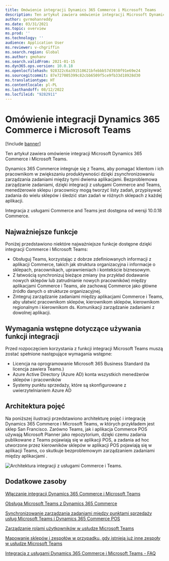 ```yaml
---
title: Omówienie integracji Dynamics 365 Commerce i Microsoft Teams
description: Ten artykuł zawiera omówienie integracji Microsoft Dynamics 365 Commerce i Microsoft Teams.
author: gvrmohanreddy
ms.date: 03/31/2021
ms.topic: overview
ms.prod: ''
ms.technology: ''
audience: Application User
ms.reviewer: v-chgriffin
ms.search.region: Global
ms.author: gmohanv
ms.search.validFrom: 2021-01-15
ms.dyn365.ops.version: 10.0.18
ms.openlocfilehash: 928322c6a391510621bfebbb57d3930f91e69e24
ms.sourcegitcommit: 87e727005399c82cbb6509f5ce9fb33d18928d30
ms.translationtype: HT
ms.contentlocale: pl-PL
ms.lasthandoff: 08/12/2022
ms.locfileid: "9282911"
---
```

# <a name="dynamics-365-commerce-and-microsoft-teams-integration-overview"></a>Omówienie integracji Dynamics 365 Commerce i Microsoft Teams

[!include [banner](includes/banner.md)]

Ten artykuł zawiera omówienie integracji Microsoft Dynamics 365 Commerce i Microsoft Teams.

Dynamics 365 Commerce integruje się z Teams, aby pomagać klientom i ich pracownikom w zwiększaniu produktywności dzięki zsynchronizowaniu zarządzania zadaniami między tymi dwiema aplikacjami. Bezproblemowa zarządzanie zadaniami, dzięki integracji z usługami Commerce and Teams, menedżerowie sklepu i pracownicy mogą tworzyć listy zadań, przypisywać zadania do wielu sklepów i śledzić stan zadań w różnych sklepach z każdej aplikacji.

Integracja z usługami Commerce and Teams jest dostępna od wersji 10.0.18 Commerce.

## <a name="key-features"></a>Najważniejsze funkcje

Poniżej przedstawiono niektóre najważniejsze funkcje dostępne dzięki integracji Commerce i Microsoft Teams:

- Obsługuj Teams, korzystając z dobrze zdefiniowanych informacji z aplikacji Commerce, takich jak struktura organizacyjna i informacje o sklepach, pracownikach, uprawnieniach i kontekście biznesowym.
- Z łatwością synchronizuj bieżące zmiany (na przykład dodawanie nowych sklepów lub zatrudnianie nowych pracowników) między aplikacjami Commerce i Teams, ale zachowaj Commerce jako główne źródło danych o strukturze organizacyjnej.
- Zintegruj zarządzanie zadaniami między aplikacjami Commerce i Teams, aby ułatwić pracownikom sklepów, kierownikom sklepów, kierownikom regionalnym i kierownikom ds. Komunikacji zarządzanie zadaniami z dowolnej aplikacji.

## <a name="prerequisites-for-using-integration-features"></a>Wymagania wstępne dotyczące używania funkcji integracji

Przed rozpoczęciem korzystania z funkcji integracji Microsoft Teams muszą zostać spełnione następujące wymagania wstępne:

- Licencja na oprogramowanie Microsoft 365 Business Standard (ta licencja zawiera Teams.)
- Azure Active Directory (Azure AD) konta wszystkich menedżerów sklepów i pracowników
- Systemy punktu sprzedaży, które są skonfigurowane z uwierzytelnianiem Azure AD

## <a name="conceptual-architecture"></a>Architektura pojęć

Na poniższej ilustracji przedstawiono architekturę pojęć i integrację Dynamics 365 Commerce i Microsoft Teams, w których przykładem jest sklep San Francisco. Zarówno Teams, jak i aplikacja Commerce POS używają Microsoft Planner jako repozytorium, dzięki czemu zadania publikowane z Teams pojawiają się w aplikacji POS, a zadania ad hoc utworzone przez kierowników sklepów w aplikacji POS pojawiają się w aplikacji Teams, co skutkuje bezproblemowym zarządzaniem zadaniami między aplikacjami .    

![Architektura integracji z usługami Commerce i Teams.](media/d365-commerce-teams-integration-conceptual-architecture.png)

## <a name="additional-resources"></a>Dodatkowe zasoby

[Włączanie integracji Dynamics 365 Commerce i Microsoft Teams](enable-teams-integration.md)

[Obsługa Microsoft Teams z Dynamics 365 Commerce](provision-teams-from-commerce.md)

[Synchronizowanie zarządzania zadaniami między punktami sprzedaży usług Microsoft Teams i Dynamics 365 Commerce POS](synchronize-tasks-teams-pos.md)

[Zarządzanie rolami użytkowników w usłudze Microsoft Teams](manage-user-roles-teams.md)

[Mapowanie sklepów i zespołów w przypadku, gdy istnieją już inne zespoły w usłudze Microsoft Teams](map-stores-existing-teams.md)

[Integracja z usługami Dynamics 365 Commerce i Microsoft Teams - FAQ](teams-integration-faq.md)
